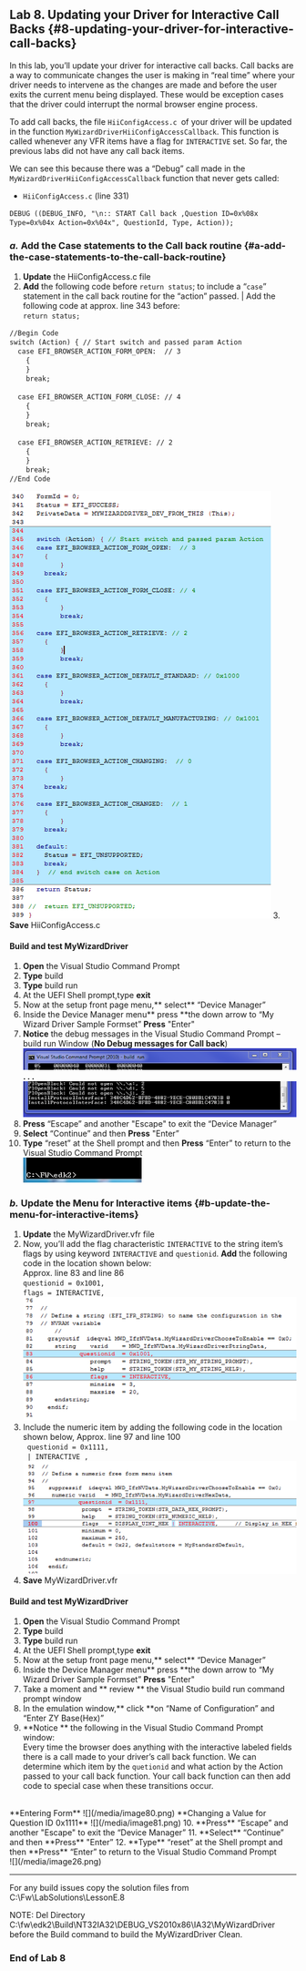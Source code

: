 <!--- @file
 file

Copyright (c) 2018, Intel Corporation. All rights reserved.<BR>

Redistribution and use in source (original document form) and 'compiled'
forms (converted to PDF, epub, HTML and other formats) with or without
modification, are permitted provided that the following conditions are met:

1) Redistributions of source code (original document form) must retain the
above copyright notice, this list of conditions and the following
disclaimer as the first lines of this file unmodified.

2) Redistributions in compiled form (transformed to other DTDs, converted to
PDF, epub, HTML and other formats) must reproduce the above copyright
notice, this list of conditions and the following disclaimer in the
documentation and/or other materials provided with the distribution.

THIS DOCUMENTATION IS PROVIDED BY TIANOCORE PROJECT "AS IS" AND ANY EXPRESS OR
IMPLIED WARRANTIES, INCLUDING, BUT NOT LIMITED TO, THE IMPLIED WARRANTIES OF
MERCHANTABILITY AND FITNESS FOR A PARTICULAR PURPOSE ARE DISCLAIMED. IN NO
EVENT SHALL TIANOCORE PROJECT BE LIABLE FOR ANY DIRECT, INDIRECT, INCIDENTAL,
SPECIAL, EXEMPLARY, OR CONSEQUENTIAL DAMAGES (INCLUDING, BUT NOT LIMITED TO,
PROCUREMENT OF SUBSTITUTE GOODS OR SERVICES; LOSS OF USE, DATA, OR PROFITS;
OR BUSINESS INTERRUPTION) HOWEVER CAUSED AND ON ANY THEORY OF LIABILITY,
WHETHER IN CONTRACT, STRICT LIABILITY, OR TORT (INCLUDING NEGLIGENCE OR
OTHERWISE) ARISING IN ANY WAY OUT OF THE USE OF THIS DOCUMENTATION, EVEN IF
ADVISED OF THE POSSIBILITY OF SUCH DAMAGE.

-->
## Lab 8\. Updating your Driver for Interactive Call Backs {#8-updating-your-driver-for-interactive-call-backs}

In this lab, you’ll update your driver for interactive call backs. Call backs are a way to communicate changes the user is making in “real time” where your driver needs to intervene as the changes are made and before the user exits the current menu being displayed. These would be exception cases that the driver could interrupt the normal browser engine process.

To add call backs, the file `HiiConfigAccess.c `of your driver will be updated in the function `MyWizardDriverHiiConfigAccessCallback`. This function is called whenever any VFR items have a flag for `INTERACTIVE` set. So far, the previous labs did not have any call back items.

We can see this because there was a “Debug” call made in the `MyWizardDriverHiiConfigAccessCallback` function that never gets called:

- `HiiConfigAccess.c` (line 331)

```
DEBUG ((DEBUG_INFO, "\n:: START Call back ,Question ID=0x%08x Type=0x%04x Action=0x%04x", QuestionId, Type, Action));

```

### _a._ Add the Case statements to the Call back routine {#a-add-the-case-statements-to-the-call-back-routine}

1. **Update** the HiiConfigAccess.c file 
2. **Add** the following code before `return status`; to include a “`case`” statement in the call back routine for the “action” passed. |
Add the following code at approx. line 343 before: <br> `return status;` 
```
//Begin Code
switch (Action) { // Start switch and passed param Action
  case EFI_BROWSER_ACTION_FORM_OPEN:  // 3
    {
    }
    break;

  case EFI_BROWSER_ACTION_FORM_CLOSE: // 4
    {
    }
    break;

  case EFI_BROWSER_ACTION_RETRIEVE: // 2
    {
    }
    break;
//End Code
```
![](/media/image75.png)
3. **Save** HiiConfigAccess.c 

#### Build and test MyWizardDriver

1. **Open** the Visual Studio Command Prompt
2. **Type** build
3. **Type** build run
4. At the UEFI Shell prompt,type **exit**<br>
5. Now at the setup front page menu,** select** “Device Manager”
6. Inside the Device Manager menu** press **the down arrow to “My Wizard Driver Sample Formset” **Press** "Enter"
7.  **Notice** the debug messages in the Visual Studio Command Prompt – build run Window (**No Debug messages for Call back**) 
![](/media/image76.png)
**. . .**
![](/media/image77.png)
8. **Press** “Escape”  and another "Escape" to exit the “Device Manager” 
9. **Select** “Continue” and then **Press** "Enter”
10. **Type** “reset” at the Shell prompt and then **Press** “Enter” to return to the Visual Studio Command Prompt <br>
![](/media/image26.png)


### _b._ Update the Menu for Interactive items {#b-update-the-menu-for-interactive-items}

1. **Update** the MyWizardDriver.vfr file 
2. Now, you’ll add the flag characteristic `INTERACTIVE` to the string item’s flags by using keyword `INTERACTIVE` and `questionid`. **Add** the following code in the location shown below: <br>Approx. line 83 and line 86<br>
 `questionid = 0x1001,` <br>
 `flags = INTERACTIVE,` 
![](/media/image78.png)
3. Include the numeric item by adding the following code in the location shown below, Approx. line 97 and line 100 <br>
` questionid = 0x1111,` <br>
` | INTERACTIVE ,` 
![](/media/image79.png)
4. **Save** MyWizardDriver.vfr 

#### Build and test MyWizardDriver

1. **Open** the Visual Studio Command Prompt
2. **Type** build
3. **Type** build run
4. At the UEFI Shell prompt,type **exit**<br>
5. Now at the setup front page menu,** select** “Device Manager”
6. Inside the Device Manager menu** press **the down arrow to “My Wizard Driver Sample Formset” **Press** "Enter"
7. Take a moment and ** review ** the Visual Studio build run command prompt window
8. In the emulation window,** click **on “Name of Configuration” and “Enter ZY Base(Hex)”
9. **Notice ** the following in the Visual Studio Command Prompt window: <br>
Every time the browser does anything with the interactive labeled fields there is a call made to your driver’s call back function.  We can determine which item by the `quetionid` and what action by the Action passed to your call back function.  Your call back function can then add code to special case when these transitions occur.
<br>
**Entering Form**
![](/media/image80.png)
**Changing a Value for Question ID 0x1111**
![](/media/image81.png)
10. **Press** “Escape”  and another "Escape" to exit the “Device Manager” 
11. **Select** “Continue” and then **Press** "Enter”
12. **Type** “reset” at the Shell prompt and then **Press** “Enter” to return to the Visual Studio Command Prompt <br>
![](/media/image26.png)


---

For any build issues copy the solution files from C:\Fw\LabSolutions\LessonE.8

NOTE: Del Directory C:\fw\edk2\Build\NT32IA32\DEBUG_VS2010x86\IA32\MyWizardDriver before the Build command to build the MyWizardDriver Clean.

### End of Lab 8